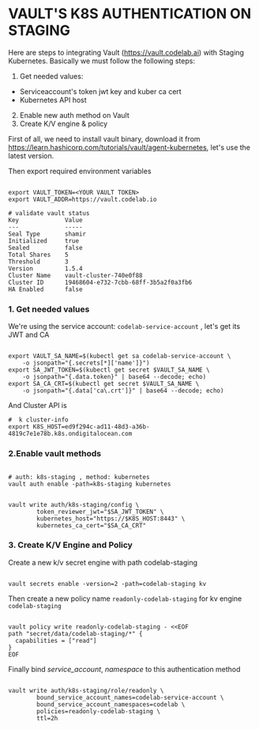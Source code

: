 # VAULT'S K8S AUTHENTICATION ON STAGING

Here are steps to integrating Vault (https://vault.codelab.ai) with Staging Kubernetes.
Basically we must follow the following steps:
1. Get needed values:
- Serviceaccount's token jwt key and kuber ca cert
- Kubernetes API host
2. Enable new auth method on Vault
3. Create K/V engine & policy

First of all, we need to install vault binary, download it from https://learn.hashicorp.com/tutorials/vault/agent-kubernetes,
let's use the latest version.

Then export required environment variables

```

export VAULT_TOKEN=<YOUR VAULT TOKEN>
export VAULT_ADDR=https://vault.codelab.io

# validate vault status
Key             Value
---             -----
Seal Type       shamir
Initialized     true
Sealed          false
Total Shares    5
Threshold       3
Version         1.5.4
Cluster Name    vault-cluster-740e0f88
Cluster ID      19468604-e732-7cbb-68ff-3b5a2f0a3fb6
HA Enabled      false

```


### 1. Get needed values

We're using the service account: `codelab-service-account` , let's get its JWT and CA


```

export VAULT_SA_NAME=$(kubectl get sa codelab-service-account \
    -o jsonpath="{.secrets[*]['name']}")
export SA_JWT_TOKEN=$(kubectl get secret $VAULT_SA_NAME \
    -o jsonpath="{.data.token}" | base64 --decode; echo)
export SA_CA_CRT=$(kubectl get secret $VAULT_SA_NAME \
    -o jsonpath="{.data['ca\.crt']}" | base64 --decode; echo)

```

And Cluster API is


```
#  k cluster-info
export K8S_HOST=ed9f294c-ad11-48d3-a36b-4819c7e1e78b.k8s.ondigitalocean.com

```

### 2.Enable vault methods

```

# auth: k8s-staging , method: kubernetes
vault auth enable -path=k8s-staging kubernetes


vault write auth/k8s-staging/config \
        token_reviewer_jwt="$SA_JWT_TOKEN" \
        kubernetes_host="https://$K8S_HOST:8443" \
        kubernetes_ca_cert="$SA_CA_CRT"

```


### 3. Create K/V Engine and Policy


Create a new k/v secret engine with  path codelab-staging

```

vault secrets enable -version=2 -path=codelab-staging kv

```

Then create a new policy name `readonly-codelab-staging` for kv engine `codelab-staging`
```

vault policy write readonly-codelab-staging - <<EOF
path "secret/data/codelab-staging/*" {
  capabilities = ["read"]
}
EOF

```
Finally bind *service_account*, *namespace* to this authentication method

```

vault write auth/k8s-staging/role/readonly \
        bound_service_account_names=codelab-service-account \
        bound_service_account_namespaces=codelab \
        policies=readonly-codelab-staging \
        ttl=2h

```

```
